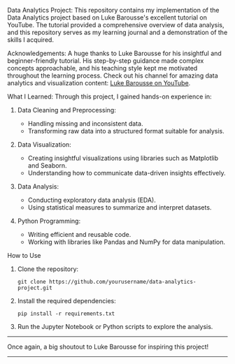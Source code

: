 
Data Analytics Project:
This repository contains my implementation of the Data Analytics project based on Luke Barousse's excellent tutorial on YouTube. The tutorial provided a comprehensive overview of data analysis, and this repository serves as my learning journal and a demonstration of the skills I acquired.

Acknowledgements:
A huge thanks to Luke Barousse for his insightful and beginner-friendly tutorial. His step-by-step guidance made complex concepts approachable, and his teaching style kept me motivated throughout the learning process. Check out his channel for amazing data analytics and visualization content: [Luke Barousse on YouTube](https://www.youtube.com/channel/UCfx1jkeLzsuqxo7XPnSt-Ng).

What I Learned:
Through this project, I gained hands-on experience in:

1. Data Cleaning and Preprocessing:
   - Handling missing and inconsistent data.
   - Transforming raw data into a structured format suitable for analysis.

2. Data Visualization:
   - Creating insightful visualizations using libraries such as Matplotlib and Seaborn.
   - Understanding how to communicate data-driven insights effectively.

3. Data Analysis:
   - Conducting exploratory data analysis (EDA).
   - Using statistical measures to summarize and interpret datasets.

4. Python Programming:
   - Writing efficient and reusable code.
   - Working with libraries like Pandas and NumPy for data manipulation.

How to Use

1. Clone the repository:
   ```
   git clone https://github.com/yourusername/data-analytics-project.git
   ```
2. Install the required dependencies:
   ```
   pip install -r requirements.txt
   ```
3. Run the Jupyter Notebook or Python scripts to explore the analysis.

---

Once again, a big shoutout to Luke Barousse for inspiring this project!

---
